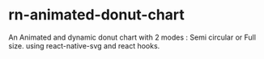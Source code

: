 # rn-animated-donut-chart
An Animated and dynamic donut chart with 2 modes : Semi circular or Full size. using react-native-svg and react hooks.
